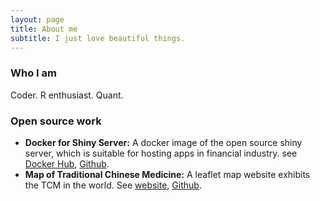 ```yaml
---
layout: page
title: About me
subtitle: I just love beautiful things.
---
```

### Who I am

Coder. R enthusiast. Quant.

### Open source work

- __Docker for Shiny Server:__ A docker image of the open source shiny server, which is suitable for hosting apps in financial industry. see [Docker Hub](https://hub.docker.com/r/shrektan/shiny/), [Github](https://github.com/shrektan/shiny).
- __Map of Traditional Chinese Medicine:__ A leaflet map website exhibits the TCM in the world. See [website](http://www.maptcm.com/), [Github](https://www.github.com/shrektan/CMUnivMap).
